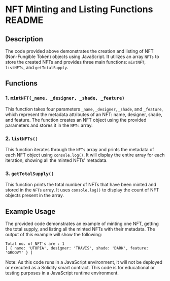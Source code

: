 # NFT Minting and Listing Functions README

## Description
The code provided above demonstrates the creation and listing of NFT (Non-Fungible Token) objects using JavaScript. It utilizes an array `NFTs` to store the created NFTs and provides three main functions: `mintNFT`, `listNFTs`, and `getTotalSupply`.

## Functions

### 1. `mintNFT(_name, _designer, _shade, _feature)`
This function takes four parameters `_name`, `_designer`, `_shade`, and `_feature`, which represent the metadata attributes of an NFT: name, designer, shade, and feature. The function creates an NFT object using the provided parameters and stores it in the `NFTs` array.

### 2. `listNFTs()`
This function iterates through the `NFTs` array and prints the metadata of each NFT object using `console.log()`. It will display the entire array for each iteration, showing all the minted NFTs' metadata.

### 3. `getTotalSupply()`
This function prints the total number of NFTs that have been minted and stored in the `NFTs` array. It uses `console.log()` to display the count of NFT objects present in the array.

## Example Usage
The provided code demonstrates an example of minting one NFT, getting the total supply, and listing all the minted NFTs with their metadata. The output of this example will show the following:

```
Total no. of NFT's are : 1
[ { name: 'UTOPIA', designer: 'TRAVIS', shade: 'DARK', feature: 'GROOVY' } ]
```

Note: As this code runs in a JavaScript environment, it will not be deployed or executed as a Solidity smart contract. This code is for educational or testing purposes in a JavaScript runtime environment.
